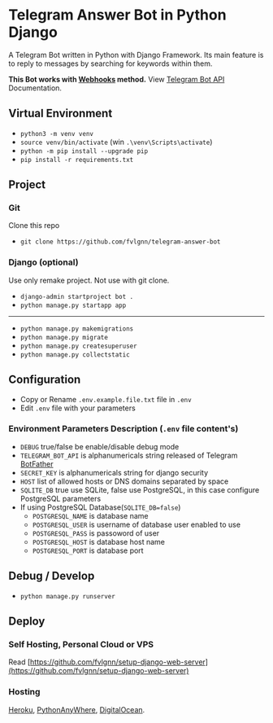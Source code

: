 # Telegram Answer Bot in Python Django
A Telegram Bot written in Python with Django Framework. Its main feature is to reply to messages by searching for keywords within them.

**This Bot works with [Webhooks](https://core.telegram.org/bots/api#setwebhook) method.** View [Telegram Bot API](https://core.telegram.org/bots/api) Documentation. 


## Virtual Environment

- `python3 -m venv venv`
- `source venv/bin/activate` (win `.\venv\Scripts\activate`)
- `python -m pip install --upgrade pip`
- `pip install -r requirements.txt`


## Project 


### Git

Clone this repo

- `git clone https://github.com/fvlgnn/telegram-answer-bot`


### Django (optional)

Use only remake project. Not use with git clone.

- `django-admin startproject bot .`
- `python manage.py startapp app`

---

- `python manage.py makemigrations`
- `python manage.py migrate`
- `python manage.py createsuperuser`
- `python manage.py collectstatic`


## Configuration

- Copy or Rename `.env.example.file.txt` file in `.env`
- Edit `.env` file with your parameters


### Environment Parameters Description (`.env` file content's)

- `DEBUG` true/false be enable/disable debug mode
- `TELEGRAM_BOT_API` is alphanumericals string released of Telegram [BotFather](https://core.telegram.org/bots#3-how-do-i-create-a-bot)
- `SECRET_KEY` is alphanumericals string for django security
- `HOST` list of allowed hosts or DNS domains separated by space
- `SQLITE_DB` true use SQLite, false use PostgreSQL, in this case configure PostgreSQL parameters
- If using PostgreSQL Database(`SQLITE_DB=false`)
    - `POSTGRESQL_NAME` is database name
    - `POSTGRESQL_USER` is username of database user enabled to use
    - `POSTGRESQL_PASS` is passoword of user
    - `POSTGRESQL_HOST` is database host name
    - `POSTGRESQL_PORT` is database port 


## Debug / Develop

- `python manage.py runserver`


## Deploy


### Self Hosting, Personal Cloud or VPS

Read [https://github.com/fvlgnn/setup-django-web-server](https://github.com/fvlgnn/setup-django-web-server)


### Hosting

[Heroku](https://www.heroku.com/), [PythonAnyWhere](https://eu.pythonanywhere.com), [DigitalOcean](https://www.digitalocean.com/).

